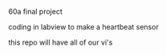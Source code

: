 60a final project 

coding in labview to make a heartbeat sensor

this repo will have all of our vi's

<WILL ADD INTRUCTIONS TO USE GIT AND LINK IT TO LABVIEW>
